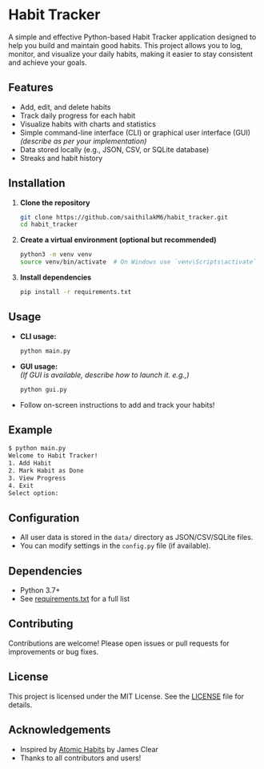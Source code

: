 # Habit Tracker

A simple and effective Python-based Habit Tracker application designed to help you build and maintain good habits. This project allows you to log, monitor, and visualize your daily habits, making it easier to stay consistent and achieve your goals.

## Features

- Add, edit, and delete habits
- Track daily progress for each habit
- Visualize habits with charts and statistics
- Simple command-line interface (CLI) or graphical user interface (GUI) *(describe as per your implementation)*
- Data stored locally (e.g., JSON, CSV, or SQLite database)
- Streaks and habit history

## Installation

1. **Clone the repository**
    ```bash
    git clone https://github.com/saithilakM6/habit_tracker.git
    cd habit_tracker
    ```

2. **Create a virtual environment (optional but recommended)**
    ```bash
    python3 -m venv venv
    source venv/bin/activate  # On Windows use `venv\Scripts\activate`
    ```

3. **Install dependencies**
    ```bash
    pip install -r requirements.txt
    ```

## Usage

- **CLI usage:**
    ```bash
    python main.py
    ```

- **GUI usage:**  
    *(If GUI is available, describe how to launch it. e.g.,)*
    ```bash
    python gui.py
    ```

- Follow on-screen instructions to add and track your habits!

## Example

```bash
$ python main.py
Welcome to Habit Tracker!
1. Add Habit
2. Mark Habit as Done
3. View Progress
4. Exit
Select option:
```

## Configuration

- All user data is stored in the `data/` directory as JSON/CSV/SQLite files.
- You can modify settings in the `config.py` file (if available).

## Dependencies

- Python 3.7+
- See [requirements.txt](requirements.txt) for a full list

## Contributing

Contributions are welcome! Please open issues or pull requests for improvements or bug fixes.

## License

This project is licensed under the MIT License. See the [LICENSE](LICENSE) file for details.

## Acknowledgements

- Inspired by [Atomic Habits](https://jamesclear.com/atomic-habits) by James Clear
- Thanks to all contributors and users!
